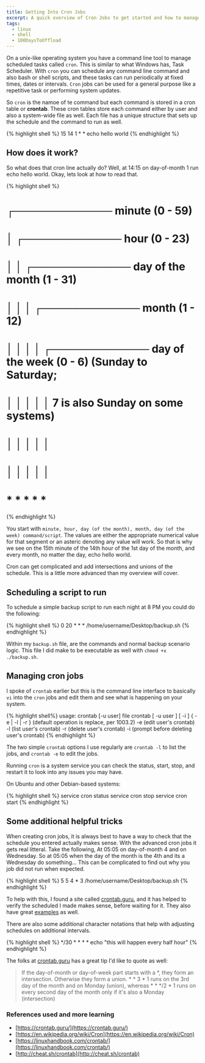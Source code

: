 ```yaml
---
title: Getting Into Cron Jobs
excerpt: A quick overview of Cron Jobs to get started and how to manage the tasks
tags: 
  - linux
  - shell
  - 100DaysToOffload
---
```


On a unix-like operating system you have a command line tool to manage scheduled tasks called `cron`. This is similar to what Windows has, Task Scheduler. With `cron` you can schedule any command line command and also bash or shell scripts, and these tasks can run periodically at fixed times, dates or intervals. `Cron` jobs can be used for a general purpose like a repetitive task or performing system updates. 

So `cron` is the namoe of te command but each command is stored in a cron table or **crontab**. These cron tables store each command either by user and also a system-wide file as well. Each file has a unique structure that sets up the schedule and the command to run as well. 

{% highlight shell %}
15 14 1 * * echo hello world
{% endhighlight %}

## How does it work?

So what does that cron line actually do? Well, at 14:15 on day-of-month 1 run echo hello world. Okay, lets look at how to read that. 

{% highlight shell %}
# ┌───────────── minute (0 - 59)
# │ ┌───────────── hour (0 - 23)
# │ │ ┌───────────── day of the month (1 - 31)
# │ │ │ ┌───────────── month (1 - 12)
# │ │ │ │ ┌───────────── day of the week (0 - 6) (Sunday to Saturday;
# │ │ │ │ │                                   7 is also Sunday on some systems)
# │ │ │ │ │
# │ │ │ │ │
# * * * * * <command to execute>
{% endhighlight %}

You start with `minute, hour, day (of the month), month, day (of the week) command/script`. The values are either the appropriate numerical value for that segment or an asteric denoting any value will work. So that is why we see on the 15th minute of the 14th hour of the 1st day of the month, and every month, no matter the day, echo hello world. 

Cron can get complicated and add intersections and unions of the schedule. This is a little more advanced than my overview will cover. 

## Scheduling a script to run

To schedule a simple backup script to run each night at 8 PM you could do the following: 

{% highlight shell %}
0 20 * * * /home/username/Desktop/backup.sh
{% endhighlight %}

Within my `backup.sh` file, are the commands and normal backup scenario logic. This file I did make to be executable as well with `chmod +x ./backup.sh`.

## Managing cron jobs

I spoke of `crontab` earlier but this is the command line interface to basically `vi` into the `cron` jobs and edit them and see what is happening on your system. 

{% highlight shell%}
usage:	crontab [-u user] file
	crontab [ -u user ] [ -i ] { -e | -l | -r }
		(default operation is replace, per 1003.2)
	-e	(edit user's crontab)
	-l	(list user's crontab)
	-r	(delete user's crontab)
	-i	(prompt before deleting user's crontab)
{% endhighlight %}

The two simple `crontab` options I use regularly are `crontab -l` to list the jobs, and `crontab -e` to edit the jobs. 

Running `cron` is a system service you can check the status, start, stop, and restart it to look into any issues you may have. 

On Ubuntu and other Debian-based systems:

{% highlight shell %}
service cron status
service cron stop
service cron start
{% endhighlight %}

## Some additional helpful tricks

When creating cron jobs, it is always best to have a way to check that the schedule you entered actually makes sense. With the advanced cron jobs it gets real litteral. Take the following, At 05:05 on day-of-month 4 and on Wednesday. So at 05:05 when the day of the month is the 4th and its a Wednesday do something... This can be complicated to find out why you job did not run when expected. 

{% highlight shell %}
5 5 4 * 3 /home/username/Desktop/backup.sh
{% endhighlight %}

To help with this, I found a site called [crontab.guru](https://crontab.guru), and it has helped to verify the scheduled I made makes sense, before waiting for it. They also have great [examples](https://crontab.guru/examples.html) as well. 

There are also some additional character notations that help with adjusting schedules on additional intervals.

{% highlight shell %}
*/30 * * * * echo "this will happen every half hour"
{% endhighlight %}

The folks at [crontab.guru](https://crontab.guru) has a great tip I'd like to quote as well:
> If the day-of-month or day-of-week part starts with a *, they form an intersection. Otherwise they form a union. * * 3 * 1 runs on the 3rd day of the month and on Monday (union), whereas * * */2 * 1 runs on every second day of the month only if it's also a Monday (intersection)

### References used and more learning
- [https://crontab.guru/](https://crontab.guru/)
- [https://en.wikipedia.org/wiki/Cron](https://en.wikipedia.org/wiki/Cron)
- [https://linuxhandbook.com/crontab/](https://linuxhandbook.com/crontab/)
- [http://cheat.sh/crontab](http://cheat.sh/crontab)